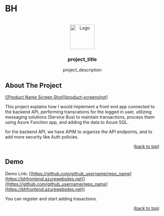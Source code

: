 # BH
<!-- Improved compatibility of back to top link: See: https://github.com/othneildrew/Best-README-Template/pull/73 -->
<a name="readme-top"></a>
<!--
*** Thanks for checking out the Best-README-Template. If you have a suggestion
*** that would make this better, please fork the repo and create a pull request
*** or simply open an issue with the tag "enhancement".
*** Don't forget to give the project a star!
*** Thanks again! Now go create something AMAZING! :D
-->



<!-- PROJECT LOGO -->
<br />
<div align="center">
  <a href="https://github.com/github_username/repo_name">
    <img src="images/logo.png" alt="Logo" width="80" height="80">
  </a>

<h3 align="center">project_title</h3>

  <p align="center">
    project_description
    
</div>



<!-- ABOUT THE PROJECT -->
## About The Project

[![Product Name Screen Shot][product-screenshot]](https://example.com)

This project explains how I would implement a front end app connected to the backend API, performing transcations for the logged in user, utilizing messaging solutions (Service Bus) to maintain transactions, process them using Azure Function app, and adding the data to Azure SQL.

for the backend API, we have APIM to organize the API endpoints, and to add more security like Auth policies.

<p align="right">(<a href="#readme-top">back to top</a>)</p>


<!-- CONTACT -->
## Demo

Demo Link: [[https://github.com/github_username/repo_name](https://bhfrontend.azurewebsites.net)]([https://github.com/github_username/repo_name](https://bhfrontend.azurewebsites.net))

You can register and start adding trasactions.

<p align="right">(<a href="#readme-top">back to top</a>)</p>
